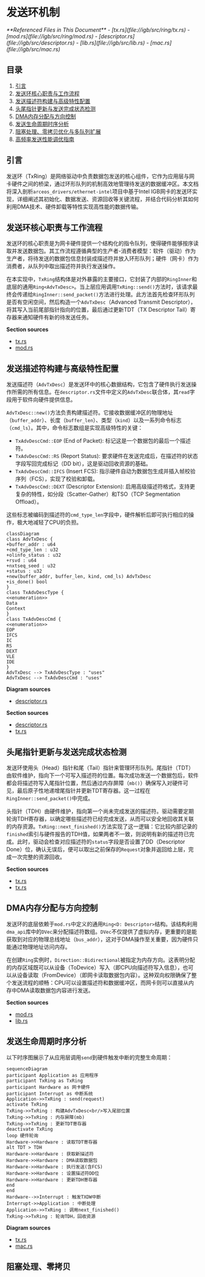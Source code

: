 # 发送环机制

<cite>
**Referenced Files in This Document**   
- [tx.rs](file://igb/src/ring/tx.rs)
- [mod.rs](file://igb/src/ring/mod.rs)
- [descriptor.rs](file://igb/src/descriptor.rs)
- [lib.rs](file://igb/src/lib.rs)
- [mac.rs](file://igb/src/mac.rs)
</cite>

## 目录
1. [引言](#引言)
2. [发送环核心职责与工作流程](#发送环核心职责与工作流程)
3. [发送描述符构建与高级特性配置](#发送描述符构建与高级特性配置)
4. [头尾指针更新与发送完成状态检测](#头尾指针更新与发送完成状态检测)
5. [DMA内存分配与方向控制](#dma内存分配与方向控制)
6. [发送生命周期时序分析](#发送生命周期时序分析)
7. [阻塞处理、零拷贝优化与多队列扩展](#阻塞处理零拷贝优化与多队列扩展)
8. [高频率发送性能调优指南](#高频率发送性能调优指南)

## 引言

发送环（TxRing）是网络驱动中负责数据包发送的核心组件，它作为应用层与网卡硬件之间的桥梁，通过环形队列的机制高效地管理待发送的数据缓冲区。本文档将深入剖析`arceos_drivers/ethernet-intel`项目中基于Intel IGB网卡的发送环实现，详细阐述其初始化、数据发送、资源回收等关键流程，并结合代码分析其如何利用DMA技术、硬件卸载等特性实现高性能的数据传输。

## 发送环核心职责与工作流程

发送环的核心职责是为网卡硬件提供一个结构化的指令队列，使得硬件能够按序读取并发送数据包。其工作流程遵循典型的生产者-消费者模型：软件（驱动）作为生产者，将待发送的数据包信息封装成描述符并放入环形队列；硬件（网卡）作为消费者，从队列中取出描述符并执行发送操作。

在本实现中，`TxRing`结构体是对外暴露的主要接口，它封装了内部的`RingInner`和底层的通用`Ring<AdvTxDesc>`。当上层应用调用`TxRing::send()`方法时，该请求最终会传递给`RingInner::send_packet()`方法进行处理。此方法首先检查环形队列是否有空闲空间，然后构造一个`AdvTxDesc`（Advanced Transmit Descriptor），将其写入当前尾部指针指向的位置，最后通过更新TDT（TX Descriptor Tail）寄存器来通知硬件有新的待发送任务。

**Section sources**
- [tx.rs](file://igb/src/ring/tx.rs#L100-L150)
- [mod.rs](file://igb/src/ring/mod.rs#L100-L120)

## 发送描述符构建与高级特性配置

发送描述符（`AdvTxDesc`）是发送环中的核心数据结构，它包含了硬件执行发送操作所需的所有信息。在`descriptor.rs`文件中定义的`AdvTxDesc`联合体，其`read`字段用于软件向硬件提供信息。

`AdvTxDesc::new()`方法负责构建描述符。它接收数据缓冲区的物理地址（`buffer_addr`）、长度（`buffer_len`）、类型（`kind`）以及一系列命令标志（`cmd_ls`）。其中，命令标志数组是实现高级特性的关键：
- `TxAdvDescCmd::EOP` (End of Packet): 标记这是一个数据包的最后一个描述符。
- `TxAdvDescCmd::RS` (Report Status): 要求硬件在发送完成后，在描述符的状态字段写回完成标记（DD bit），这是驱动回收资源的基础。
- `TxAdvDescCmd::IFCS` (Insert FCS): 指示硬件自动为数据包生成并插入帧校验序列（FCS），实现了校验和卸载。
- `TxAdvDescCmd::DEXT` (Descriptor Extension): 启用高级描述符格式，支持更复杂的特性，如分段（Scatter-Gather）和TSO（TCP Segmentation Offload）。

这些标志被编码到描述符的`cmd_type_len`字段中，硬件解析后即可执行相应的操作，极大地减轻了CPU的负担。

```mermaid
classDiagram
class AdvTxDesc {
+buffer_addr : u64
+cmd_type_len : u32
+olinfo_status : u32
+rsvd : u64
+nxtseq_seed : u32
+status : u32
+new(buffer_addr, buffer_len, kind, cmd_ls) AdvTxDesc
+is_done() bool
}
class TxAdvDescType {
<<enumeration>>
Data
Context
}
class TxAdvDescCmd {
<<enumeration>>
EOP
IFCS
IC
RS
DEXT
VLE
IDE
}
AdvTxDesc --> TxAdvDescType : "uses"
AdvTxDesc --> TxAdvDescCmd : "uses"
```

**Diagram sources**
- [descriptor.rs](file://igb/src/descriptor.rs#L200-L250)

**Section sources**
- [descriptor.rs](file://igb/src/descriptor.rs#L200-L300)
- [tx.rs](file://igb/src/ring/tx.rs#L120-L130)

## 头尾指针更新与发送完成状态检测

发送环使用头（Head）指针和尾（Tail）指针来管理环形队列。尾指针（TDT）由软件维护，指向下一个可写入描述符的位置。每次成功发送一个数据包后，软件都会将描述符写入尾指针位置，然后通过内存屏障（`mb()`）确保写入对硬件可见，最后原子性地递增尾指针并更新TDT寄存器。这一过程在`RingInner::send_packet()`中完成。

头指针（TDH）由硬件维护，指向第一个尚未完成发送的描述符。驱动需要定期轮询TDH寄存器，以确定哪些描述符已经完成发送，从而可以安全地回收其关联的内存资源。`TxRing::next_finished()`方法实现了这一逻辑：它比较内部记录的`finished`索引与硬件报告的TDH值，如果两者不一致，则说明有新的描述符已完成。此时，驱动会检查对应描述符的`status`字段是否设置了DD（Descriptor Done）位，确认无误后，便可以取出之前保存的`Request`对象并返回给上层，完成一次完整的资源回收。

**Section sources**
- [tx.rs](file://igb/src/ring/tx.rs#L130-L150)
- [tx.rs](file://igb/src/ring/tx.rs#L160-L190)

## DMA内存分配与方向控制

发送环的底层依赖于`mod.rs`中定义的通用`Ring<D: Descriptor>`结构。该结构利用`dma_api`库中的`DVec`来分配描述符数组。`DVec`不仅提供了虚拟内存，更重要的是能获取到对应的物理总线地址（`bus_addr`），这对于DMA操作至关重要，因为硬件只能通过物理地址访问内存。

在创建`Ring`实例时，`Direction::Bidirectional`被指定为内存方向。这表明分配的内存区域既可以从设备（ToDevice）写入（即CPU向描述符写入信息），也可以从设备读取（FromDevice）（即网卡读取数据包内容）。这种双向权限确保了整个发送流程的顺畅：CPU可以设置描述符和数据缓冲区，而网卡则可以直接从内存中DMA读取数据包内容进行发送。

**Section sources**
- [mod.rs](file://igb/src/ring/mod.rs#L100-L150)
- [lib.rs](file://igb/src/lib.rs#L50-L60)

## 发送生命周期时序分析

以下时序图展示了从应用层调用`send`到硬件触发中断的完整生命周期：

```mermaid
sequenceDiagram
participant Application as 应用程序
participant TxRing as TxRing
participant Hardware as 网卡硬件
participant Interrupt as 中断系统
Application->>TxRing : send(request)
activate TxRing
TxRing->>TxRing : 构建AdvTxDesc<br/>写入尾部位置
TxRing->>TxRing : 内存屏障(mb)
TxRing->>TxRing : 更新TDT寄存器
deactivate TxRing
loop 硬件轮询
Hardware->>Hardware : 读取TDT寄存器
alt TDT > TDH
Hardware->>Hardware : 获取新描述符
Hardware->>Hardware : DMA读取数据包
Hardware->>Hardware : 执行发送(含FCS)
Hardware->>Hardware : 设置描述符DD位
Hardware->>Hardware : 更新TDH寄存器
end
end
Hardware-->>Interrupt : 触发TXDW中断
Interrupt->>Application : 中断处理
Application->>TxRing : 调用next_finished()
TxRing->>TxRing : 轮询TDH，回收资源
```

**Diagram sources**
- [tx.rs](file://igb/src/ring/tx.rs#L100-L190)
- [mac.rs](file://igb/src/mac.rs#L300-L350)

## 阻塞处理、零拷贝
